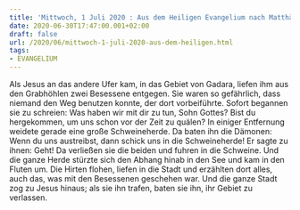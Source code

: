 ```yaml
---
title: 'Mittwoch, 1 Juli 2020 : Aus dem Heiligen Evangelium nach Matthäus - Mt 8,28-34.'
date: 2020-06-30T17:47:00.001+02:00
draft: false
url: /2020/06/mittwoch-1-juli-2020-aus-dem-heiligen.html
tags: 
- EVANGELIUM
---
```


Als Jesus an das andere Ufer kam, in das Gebiet von Gadara, liefen ihm aus den Grabhöhlen zwei Besessene entgegen. Sie waren so gefährlich, dass niemand den Weg benutzen konnte, der dort vorbeiführte. Sofort begannen sie zu schreien: Was haben wir mit dir zu tun, Sohn Gottes? Bist du hergekommen, um uns schon vor der Zeit zu quälen? In einiger Entfernung weidete gerade eine große Schweineherde. Da baten ihn die Dämonen: Wenn du uns austreibst, dann schick uns in die Schweineherde! Er sagte zu ihnen: Geht! Da verließen sie die beiden und fuhren in die Schweine. Und die ganze Herde stürzte sich den Abhang hinab in den See und kam in den Fluten um. Die Hirten flohen, liefen in die Stadt und erzählten dort alles, auch das, was mit den Besessenen geschehen war. Und die ganze Stadt zog zu Jesus hinaus; als sie ihn trafen, baten sie ihn, ihr Gebiet zu verlassen.
